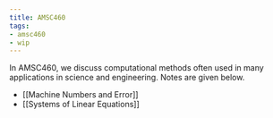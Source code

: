 ```yaml
---
title: AMSC460
tags:
- amsc460
- wip
---
```


In AMSC460, we discuss computational methods often used in many applications in science and engineering. Notes are given below.

- [[Machine Numbers and Error]]
- [[Systems of Linear Equations]]
